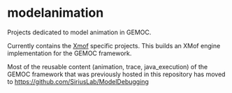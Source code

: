 # modelanimation
Projects dedicated to model animation in GEMOC. 

Currently contains the [Xmof](http://www.modelexecution.org/?page_id=250) specific projects. This builds an XMof engine implementation for the GEMOC framework.


Most of the reusable content (animation, trace, java_execution) of the GEMOC framework that was previously hosted in this repository has moved to https://github.com/SiriusLab/ModelDebugging 

